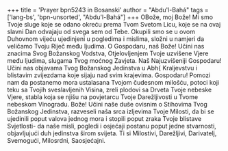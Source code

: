 +++
title = 'Prayer bpn5243 in Bosanski'
author = "Abdu'l-Bahá"
tags = ['lang-bs', 'bpn-unsorted', "Abdu'l-Bahá"]
+++
OBože, moj Bože! Mi smo Tvoje sluge koje se odano okreću prema Tvom Svetom Licu, koje se na ovaj slavni Dan odvajaju od svega sem od Tebe. Okupili smo se u ovom Duhovnom vijeću ujedinjeni u pogledima i mislima, složni u namjeri da veličamo Tvoju Riječ među ljudima. O Gospodaru, naš Bože! Učini nas znacima Svog Božanskog Vodstva, Otjelovljenjem Tvoje uzvišene Vjere među ljudima, slugama Tvog moćnog Zavjeta. Naš Najuzvišeniji Gospodaru! Učini nas objavama Tvog Božanskog Jedinstva u Abh{ Kraljevstvu i blistavim zvijezdama koje sijaju nad svim krajevima. Gospodaru! Pomozi nam da postanemo mora ustalasana Tvojom čudesnom milošću, potoci koji teku sa Tvojih sveslavljenih Visina, zreli plodovi sa Drveta Tvoje nebeske Vjere, stabla koja se njišu na povjetarcu Tvoje Darežljivosti u Tvome nebeskom Vinogradu. Bože! Učini naše duše ovisnim o Stihovima Tvog Božanskog Jedinstva, razveseli naša srca izljevima Tvoje Milosti, da bi se ujedinili poput valova jednog mora i stopili poput zraka Tvoje blistave Svjetlosti- da naše misli, pogledi i osjećaji postanu poput jedne stvarnosti, objavljujući duh jedinstva širom svijeta. Ti si Milostivi, Darežljivi, Darivatelj, Svemogući, Milosrdni, Saosjećajni.
